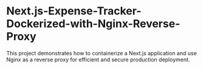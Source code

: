 # Next.js-Expense-Tracker-Dockerized-with-Nginx-Reverse-Proxy
This project demonstrates how to containerize a Next.js application and use Nginx as a reverse proxy for efficient and secure production deployment.
